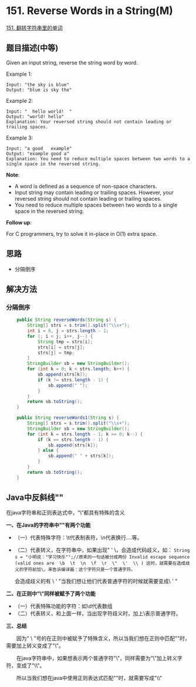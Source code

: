 # 151. Reverse Words in a String(M)


[151. 翻转字符串里的单词](https://leetcode-cn.com/problems/reverse-words-in-a-string/)


## 题目描述(中等)

Given an input string, reverse the string word by word.

Example 1:
```
Input: "the sky is blue"
Output: "blue is sky the"
```
Example 2:
```
Input: "  hello world!  "
Output: "world! hello"
Explanation: Your reversed string should not contain leading or trailing spaces.
```
Example 3:
```
Input: "a good   example"
Output: "example good a"
Explanation: You need to reduce multiple spaces between two words to a single space in the reversed string.
```

**Note**:

- A word is defined as a sequence of non-space characters.
- Input string may contain leading or trailing spaces. However, your reversed string should not contain leading or trailing spaces.
- You need to reduce multiple spaces between two words to a single space in the reversed string.
 

**Follow up**:

For C programmers, try to solve it in-place in O(1) extra space.


## 思路

- 分隔倒序


## 解决方法



### 分隔倒序



```java
    public String reverseWords(String s) {
        String[] strs = s.trim().split("\\s+");
        int i = 0, j = strs.length - 1;
        for (; i < j; i++, j--) {
            String tmp = strs[i];
            strs[i] = strs[j];
            strs[j] = tmp;
        }
        StringBuilder sb = new StringBuilder();
        for (int k = 0; k < strs.length; k++) {
            sb.append(strs[k]);
            if (k != strs.length - 1) {
                sb.append(" ");
            }
        }
        return sb.toString();
    }
```


```java
    public String reverseWords1(String s) {
        String[] strs = s.trim().split("\\s+");
        StringBuilder sb = new StringBuilder();
        for (int k = strs.length - 1; k >= 0; k--) {
            if (k == strs.length - 1) {
                sb.append(strs[k]);
            } else {
                sb.append(" " + strs[k]);
            }
        }
        return sb.toString();
    }
```


## Java中反斜线"\"

在java字符串和正则表达式中，“\”都具有特殊的含义

**一、在Java的字符串中"\"有两个功能**

- （一）代表特殊字符：\t代表制表符，\n代表换行....等。
- （二）代表转义，在字符串中，如果出现" ' \，会造成代码歧义，如：
        ```
        String s = "小明说："学习快乐"";//原来的一句话被分成两份
        Invalid escape sequence (valid ones are  \b  \t  \n  \f  \r  \"  \'  \\ )
        这时，就需要在造成歧义的字符前加\，来告诉编译器：这个字符只是一个普通字符。
        ```
        
    会造成歧义的有 \    '    "当我们想让他们代表普通字符的时候就需要变成\\    \'   \"
    
**二、在正则中”\”同样被赋予了两个功能**
　　
- （一）代表特殊功能的字符：如\d代表数组
- （二）代表转义，和上面一样，当出现字符歧义时，加上\表示普通字符。

**三、总结**
　　

　　因为" \ "号的在正则中被赋予了特殊含义，所以当我们想在正则中匹配"\"时，需要加上转义变成了"\\"。

　　在java字符串中，如果想表示两个普通字符"\\"，同样需要为”\”加上转义字符，变成了"\\\\"。

　　所以当我们想在java中使用正则表达式匹配"\"时，就需要写成"\\\\"





